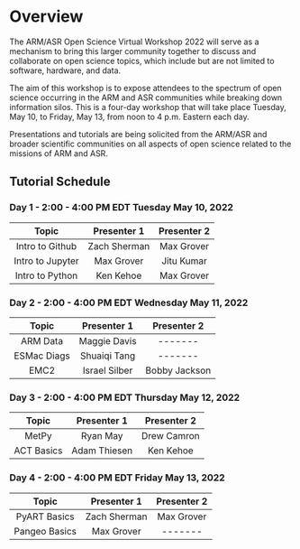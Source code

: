 # Overview

The ARM/ASR Open Science Virtual Workshop 2022 will serve as a mechanism to bring this larger community together to discuss and collaborate on open science topics, which include but are not limited to software, hardware, and data.

The aim of this workshop is to expose attendees to the spectrum of open science occurring in the ARM and ASR communities while breaking down information silos. This is a four-day workshop that will take place Tuesday, May 10, to Friday, May 13, from noon to 4 p.m. Eastern each day. 

Presentations and tutorials are being solicited from the ARM/ASR and broader scientific communities on all aspects of open science related to the missions of ARM and ASR.

## Tutorial Schedule

### Day 1 - 2:00 - 4:00 PM EDT Tuesday May 10, 2022

| Topic            | Presenter 1       | Presenter 2   |
| :---:            |    :----:         |    :---:      |
| Intro to Github  | Zach Sherman      | Max Grover    |
| Intro to Jupyter | Max Grover        | Jitu Kumar    |
| Intro to Python  | Ken Kehoe         | Max Grover    |


### Day 2 - 2:00 - 4:00 PM EDT Wednesday May 11, 2022

| Topic        | Presenter 1   | Presenter 2   |
|    :---:     |    :----:     |    :---:      |
| ARM Data     | Maggie Davis  |    -------    |
| ESMac Diags  | Shuaiqi Tang  |    -------    |
| EMC2         | Israel Silber | Bobby Jackson |

### Day 3 - 2:00 - 4:00 PM EDT Thursday May 12, 2022

| Topic        | Presenter 1   | Presenter 2   |
|    :---:     |    :----:     |    :---:      |
| MetPy        | Ryan May      | Drew Camron   |
| ACT Basics   | Adam Thiesen  | Ken Kehoe     |

### Day 4 - 2:00 - 4:00 PM EDT Friday May 13, 2022

| Topic        | Presenter 1   | Presenter 2   |
|    :---:     |    :----:     |    :---:      |
| PyART Basics | Zach Sherman  | Max Grover    |
| Pangeo Basics| Max Grover    |   -------     |
